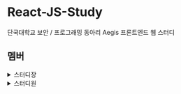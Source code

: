 # React-JS-Study
단국대학교 보안 / 프로그래밍 동아리 Aegis 
프론트엔드 웹 스터디

## 멤버
<details>
  <summary>스터디장</summary>
  
  32\*\*\*\*\*1 이*연
</details>
  
<details>
  <summary>스터디원</summary>
  
  32\*\*\*\*\*9 김\*영
  
  32\*\*\*\*\*0 조\*영
  
  32\*\*\*\*\*2 윤\*진
  
  32\*\*\*\*\*6 김\*영
  
  32\*\*\*\*\*8 장\*정
</details>

  
